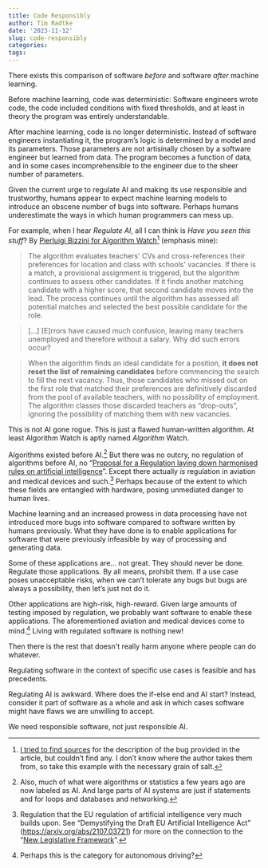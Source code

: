 ```yaml
---
title: Code Responsibly
author: Tim Radtke
date: '2023-11-12'
slug: code-responsibly
categories:
tags:
---
```


There exists this comparison of software *before* and software *after* machine learning.

Before machine learning, code was deterministic: Software engineers wrote code, the code included conditions with fixed thresholds, and at least in theory the program was entirely understandable.

After machine learning, code is no longer deterministic. Instead of software engineers instantiating it, the program’s logic is determined by a model and its parameters. Those parameters are not artisinally chosen by a software engineer but learned from data. The program becomes a function of data, and in some cases incomprehensible to the engineer due to the sheer number of parameters.

Given the current urge to regulate AI and making its use responsible and trustworthy, humans appear to expect machine learning models to introduce an obscene number of bugs into software. Perhaps humans underestimate the ways in which human programmers can mess up.

For example, when I hear *Regulate AI*, all I can think is *Have you seen this stuff*? By [Pierluigi Bizzini for Algorithm Watch](https://algorithmwatch.org/en/algorithm-school-system-italy/)[^1] (emphasis mine):

> The algorithm evaluates teachers' CVs and cross-references their preferences for location and class with schools' vacancies. If there is a match, a provisional assignment is triggered, but the algorithm continues to assess other candidates. If it finds another matching candidate with a higher score, that second candidate moves into the lead. The process continues until the algorithm has assessed all potential matches and selected the best possible candidate for the role.

> […] [E]rrors have caused much confusion, leaving many teachers unemployed and therefore without a salary. Why did such errors occur?

> When the algorithm finds an ideal candidate for a position, **it does not reset the list of remaining candidates** before commencing the search to fill the next vacancy. Thus, those candidates who missed out on the first role that matched their preferences are definitively discarded from the pool of available teachers, with no possibility of employment. The algorithm classes those discarded teachers as “drop-outs”, ignoring the possibility of matching them with new vacancies.

This is not AI gone rogue. This is just a flawed human-written algorithm. At least Algorithm Watch is aptly named *Algorithm* Watch.

Algorithms existed before AI.[^2] But there was no outcry, no regulation of algorithms before AI, no “[Proposal for a Regulation laying down harmonised rules on artificial intelligence](https://digital-strategy.ec.europa.eu/en/library/proposal-regulation-laying-down-harmonised-rules-artificial-intelligence)”. Except there actually *is* regulation in aviation and medical devices and such.[^3] Perhaps because of the extent to which these fields are entangled with hardware, posing unmediated danger to human lives.

Machine learning and an increased prowess in data processing have not introduced more bugs into software compared to software written by humans previously. What they have done is to enable applications for software that were previously infeasible by way of processing and generating data.

Some of these applications are… not great. They should never be done. Regulate those applications. By all means, prohibit them. If a use case poses unacceptable risks, when we can’t tolerate any bugs but bugs are always a possibility, then let’s just not do it.

Other applications are high-risk, high-reward. Given large amounts of testing imposed by regulation, we probably want software to enable these applications. The aforementioned aviation and medical devices come to mind.[^4] Living with regulated software is nothing new!

Then there is the rest that doesn't really harm anyone where people can do whatever.

Regulating software in the context of specific use cases is feasible and has precedents.

Regulating AI is awkward. Where does the if-else end and AI start? Instead, consider it part of software as a whole and ask in which cases software might have flaws we are unwilling to accept.

We need responsible software, not just responsible AI.

[^1]: [I tried to find sources](https://bayes.club/@timradtke/111087876472984305) for the description of the bug provided in the article, but couldn’t find any. I don’t know where the author takes them from, so take this example with the necessary grain of salt.
[^2]: Also, much of what were algorithms or statistics a few years ago are now labeled as AI. And large parts of AI systems are just if statements and for loops and databases and networking.
[^3]: Regulation that the EU regulation of artificial intelligence very much builds upon. See “Demystifying the Draft EU Artificial Intelligence Act” (https://arxiv.org/abs/2107.03721) for more on the connection to the “[New Legislative Framework](https://single-market-economy.ec.europa.eu/single-market/goods/new-legislative-framework_en)”.
[^4]: Perhaps this is the category for autonomous driving?